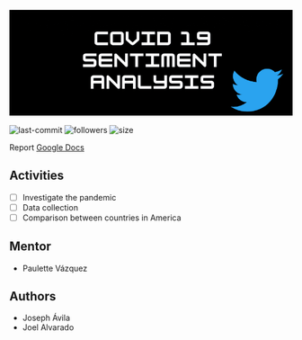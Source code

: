![](https://raw.githubusercontent.com/eljosephavila123/analysis-covid19/master/img/logo.png)

![last-commit](https://img.shields.io/github/last-commit/eljosephavila123/analysis-covid19) ![followers](https://img.shields.io/github/followers/eljosephavila123?style=social ) 
![size](https://img.shields.io/github/repo-size/eljosephavila123/analysis-covid19)

Report [Google Docs](https://docs.google.com/document/d/1clhTbNz1gFCwutEkPw1S9JyahHSy5DaJo2TWKSnOqWg/edit?usp=sharing)
## Activities

- [ ]  Investigate the pandemic
- [ ]  Data collection
- [ ]  Comparison between countries in America

 ## Mentor
 - Paulette Vázquez
 
 ## Authors
 - Joseph Ávila
 - Joel Alvarado 

